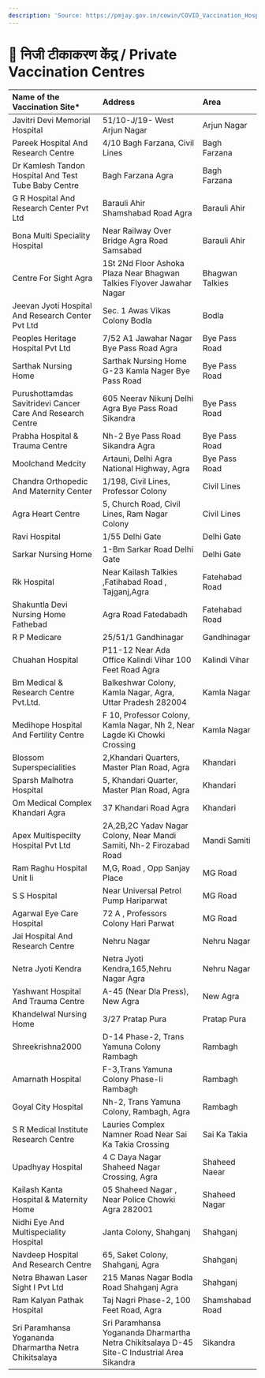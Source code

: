 ```yaml
---
description: 'Source: https://pmjay.gov.in/cowin/COVID_Vaccination_Hospitals'
---
```


# 💉 निजी टीकाकरण केंद्र / Private Vaccination Centres

| Name of the Vaccination Site\* | Address | Area |
| :--- | :--- | :--- |
| Javitri Devi Memorial Hospital | 51/10-J/19- West Arjun Nagar | Arjun Nagar |
| Pareek Hospital And Research Centre | 4/10 Bagh Farzana, Civil Lines | Bagh Farzana |
| Dr Kamlesh Tandon Hospital And Test Tube Baby Centre | Bagh Farzana Agra | Bagh Farzana |
| G R Hospital And Research Center Pvt Ltd | Barauli Ahir Shamshabad Road Agra | Barauli Ahir |
| Bona Multi Speciality Hospital | Near Railway Over Bridge Agra Road Samsabad | Barauli Ahir |
| Centre For Sight Agra | 1St 2Nd Floor Ashoka Plaza Near Bhagwan Talkies Flyover Jawahar Nagar | Bhagwan Talkies |
| Jeevan Jyoti Hospital And Research Center Pvt Ltd | Sec. 1 Awas Vikas Colony Bodla | Bodla |
| Peoples Heritage Hospital Pvt Ltd | 7/52 A1 Jawahar Nagar Bye Pass Road Agra | Bye Pass Road |
| Sarthak Nursing Home | Sarthak Nursing Home G-23 Kamla Nager Bye Pass Road | Bye Pass Road |
| Purushottamdas Savitridevi Cancer Care And Research Centre | 605 Neerav Nikunj Delhi Agra Bye Pass Road Sikandra | Bye Pass Road |
| Prabha Hospital & Trauma Centre | Nh-2 Bye Pass Road Sikandra Agra | Bye Pass Road |
| Moolchand Medcity | Artauni, Delhi Agra National Highway, Agra | Bye Pass Road |
| Chandra Orthopedic And Maternity Center | 1/198, Civil Lines, Professor Colony | Civil Lines |
| Agra Heart Centre | 5, Church Road, Civil Lines, Ram Nagar Colony | Civil Lines |
| Ravi Hospital | 1/55 Delhi Gate | Delhi Gate |
| Sarkar Nursing Home | 1-Bm Sarkar Road Delhi Gate | Delhi Gate |
| Rk Hospital | Near Kailash Talkies ,Fatihabad Road , Tajganj,Agra | Fatehabad Road |
| Shakuntla Devi Nursing Home Fathebad | Agra Road Fatedabadh | Fatehabad Road |
| R P Medicare | 25/51/1 Gandhinagar | Gandhinagar |
| Chuahan Hospital | P11-12 Near Ada Office Kalindi Vihar 100 Feet Road Agra | Kalindi Vihar |
| Bm Medical & Research Centre Pvt.Ltd. | Balkeshwar Colony, Kamla Nagar, Agra, Uttar Pradesh 282004 | Kamla Nagar |
| Medihope Hospital And Fertility Centre | F 10, Professor Colony, Kamla Nagar, Nh 2, Near Lagde Ki Chowki Crossing | Kamla Nagar |
| Blossom Superspecialities | 2,Khandari Quarters, Master Plan Road, Agra | Khandari |
| Sparsh Malhotra Hospital | 5, Khandari Quarter, Master Plan Road, Agra | Khandari |
| Om Medical Complex Khandari Agra | 37 Khandari Road Agra | Khandari |
| Apex Multispecilty Hospital Pvt Ltd | 2A,2B,2C Yadav Nagar Colony, Near Mandi Samiti, Nh-2 Firozabad Road | Mandi Samiti |
| Ram Raghu Hospital Unit Ii | M,G, Road , Opp Sanjay Place | MG Road |
| S S Hospital | Near Universal Petrol Pump Hariparwat | MG Road |
| Agarwal Eye Care Hospital | 72 A , Professors Colony Hari Parwat | MG Road |
| Jai Hospital And Research Centre | Nehru Nagar | Nehru Nagar |
| Netra Jyoti Kendra | Netra Jyoti Kendra,165,Nehru Nagar Agra | Nehru Nagar |
| Yashwant Hospital And Trauma Centre | A-45 \(Near Dla Press\), New Agra | New Agra |
| Khandelwal Nursing Home | 3/27 Pratap Pura | Pratap Pura |
| Shreekrishna2000 | D-14 Phase-2, Trans Yamuna Colony Rambagh | Rambagh |
| Amarnath Hospital | F-3,Trans Yamuna Colony Phase-Ii Rambagh | Rambagh |
| Goyal City Hospital | Nh-2, Trans Yamuna Colony, Rambagh, Agra | Rambagh |
| S R Medical Institute Research Centre | Lauries Complex Namner Road Near Sai Ka Takia Crossing | Sai Ka Takia |
| Upadhyay Hospital | 4 C Daya Nagar Shaheed Nagar Crossing, Agra | Shaheed Naear |
| Kailash Kanta Hospital & Maternity Home | 05 Shaheed Nagar , Near Police Chowki Agra 282001 | Shaheed Nagar |
| Nidhi Eye And Multispeciality Hospital | Janta Colony, Shahganj | Shahganj |
| Navdeep Hospital And Research Centre | 65, Saket Colony, Shahganj, Agra | Shahganj |
| Netra Bhawan Laser Sight I Pvt Ltd | 215 Manas Nagar Bodla Road Shahganj Agra | Shahganj |
| Ram Kalyan Pathak Hospital | Taj Nagri Phase-2, 100 Feet Road, Agra | Shamshabad Road |
| Sri Paramhansa Yogananda Dharmartha Netra Chikitsalaya | Sri Paramhansa Yogananda Dharmartha Netra Chikitsalaya D-45 Site-C Industrial Area Sikandra | Sikandra |

